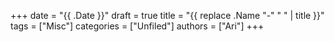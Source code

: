 +++
date = "{{ .Date }}"
draft = true
title = "{{ replace .Name "-" " " | title }}"
tags = ["Misc"]
categories = ["Unfiled"]
authors = ["Ari"]
+++
